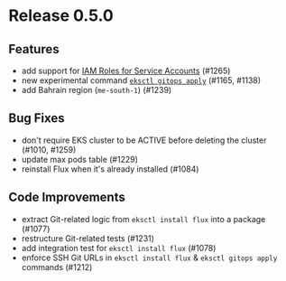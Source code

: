 # Release 0.5.0

## Features

- add support for [IAM Roles for Service Accounts](https://eksctl.io/usage/iamserviceaccounts) (#1265)
- new experimental command [`eksctl gitops apply`](https://eksctl.io/gitops-quickstart/setup-gitops/) (#1165, #1138)
- add Bahrain region (`me-south-1`) (#1239)

## Bug Fixes

- don't require EKS cluster to be ACTIVE before deleting the cluster (#1010, #1259)
- update max pods table (#1229)
- reinstall Flux when it's already installed (#1084)

## Code Improvements

- extract Git-related logic from `eksctl install flux` into a package (#1077)
- restructure Git-related tests (#1231)
- add integration test for `eksctl install flux` (#1078)
- enforce SSH Git URLs in `eksctl install flux` & `eksctl gitops apply` commands (#1212)

